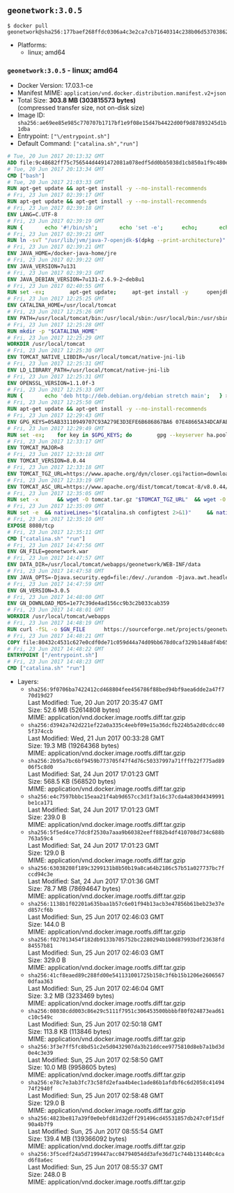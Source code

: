 ## `geonetwork:3.0.5`

```console
$ docker pull geonetwork@sha256:177baef268ffdc0306a4c3e2ca7cb71640314c238b06d537038629b950d565e3
```

-	Platforms:
	-	linux; amd64

### `geonetwork:3.0.5` - linux; amd64

-	Docker Version: 17.03.1-ce
-	Manifest MIME: `application/vnd.docker.distribution.manifest.v2+json`
-	Total Size: **303.8 MB (303815573 bytes)**  
	(compressed transfer size, not on-disk size)
-	Image ID: `sha256:ae69ee85e985c770707b1717bf1e9f08e15d47b4422d00f9d87893245d1b1dba`
-	Entrypoint: `["\/entrypoint.sh"]`
-	Default Command: `["catalina.sh","run"]`

```dockerfile
# Tue, 20 Jun 2017 20:13:32 GMT
ADD file:9c48682ff75c756544d4491472081a078edf5dd0bb5038d1cb850a1f9c480e3e in / 
# Tue, 20 Jun 2017 20:13:34 GMT
CMD ["bash"]
# Tue, 20 Jun 2017 21:03:33 GMT
RUN apt-get update && apt-get install -y --no-install-recommends 		ca-certificates 		curl 		wget 	&& rm -rf /var/lib/apt/lists/*
# Fri, 23 Jun 2017 02:39:17 GMT
RUN apt-get update && apt-get install -y --no-install-recommends 		bzip2 		unzip 		xz-utils 	&& rm -rf /var/lib/apt/lists/*
# Fri, 23 Jun 2017 02:39:18 GMT
ENV LANG=C.UTF-8
# Fri, 23 Jun 2017 02:39:19 GMT
RUN { 		echo '#!/bin/sh'; 		echo 'set -e'; 		echo; 		echo 'dirname "$(dirname "$(readlink -f "$(which javac || which java)")")"'; 	} > /usr/local/bin/docker-java-home 	&& chmod +x /usr/local/bin/docker-java-home
# Fri, 23 Jun 2017 02:39:21 GMT
RUN ln -svT "/usr/lib/jvm/java-7-openjdk-$(dpkg --print-architecture)" /docker-java-home
# Fri, 23 Jun 2017 02:39:21 GMT
ENV JAVA_HOME=/docker-java-home/jre
# Fri, 23 Jun 2017 02:39:22 GMT
ENV JAVA_VERSION=7u131
# Fri, 23 Jun 2017 02:39:23 GMT
ENV JAVA_DEBIAN_VERSION=7u131-2.6.9-2~deb8u1
# Fri, 23 Jun 2017 02:40:55 GMT
RUN set -ex; 		apt-get update; 	apt-get install -y 		openjdk-7-jre-headless="$JAVA_DEBIAN_VERSION" 	; 	rm -rf /var/lib/apt/lists/*; 		[ "$(readlink -f "$JAVA_HOME")" = "$(docker-java-home)" ]; 		update-alternatives --get-selections | awk -v home="$(readlink -f "$JAVA_HOME")" 'index($3, home) == 1 { $2 = "manual"; print | "update-alternatives --set-selections" }'; 	update-alternatives --query java | grep -q 'Status: manual'
# Fri, 23 Jun 2017 12:25:25 GMT
ENV CATALINA_HOME=/usr/local/tomcat
# Fri, 23 Jun 2017 12:25:26 GMT
ENV PATH=/usr/local/tomcat/bin:/usr/local/sbin:/usr/local/bin:/usr/sbin:/usr/bin:/sbin:/bin
# Fri, 23 Jun 2017 12:25:28 GMT
RUN mkdir -p "$CATALINA_HOME"
# Fri, 23 Jun 2017 12:25:29 GMT
WORKDIR /usr/local/tomcat
# Fri, 23 Jun 2017 12:25:30 GMT
ENV TOMCAT_NATIVE_LIBDIR=/usr/local/tomcat/native-jni-lib
# Fri, 23 Jun 2017 12:25:31 GMT
ENV LD_LIBRARY_PATH=/usr/local/tomcat/native-jni-lib
# Fri, 23 Jun 2017 12:25:31 GMT
ENV OPENSSL_VERSION=1.1.0f-3
# Fri, 23 Jun 2017 12:25:33 GMT
RUN { 		echo 'deb http://deb.debian.org/debian stretch main'; 	} > /etc/apt/sources.list.d/stretch.list 	&& { 		echo 'Package: *'; 		echo 'Pin: release n=stretch'; 		echo 'Pin-Priority: -10'; 		echo; 		echo 'Package: openssl libssl*'; 		echo "Pin: version $OPENSSL_VERSION"; 		echo 'Pin-Priority: 990'; 	} > /etc/apt/preferences.d/stretch-openssl
# Fri, 23 Jun 2017 12:25:50 GMT
RUN apt-get update && apt-get install -y --no-install-recommends 		libapr1 		openssl="$OPENSSL_VERSION" 	&& rm -rf /var/lib/apt/lists/*
# Fri, 23 Jun 2017 12:29:43 GMT
ENV GPG_KEYS=05AB33110949707C93A279E3D3EFE6B686867BA6 07E48665A34DCAFAE522E5E6266191C37C037D42 47309207D818FFD8DCD3F83F1931D684307A10A5 541FBE7D8F78B25E055DDEE13C370389288584E7 61B832AC2F1C5A90F0F9B00A1C506407564C17A3 713DA88BE50911535FE716F5208B0AB1D63011C7 79F7026C690BAA50B92CD8B66A3AD3F4F22C4FED 9BA44C2621385CB966EBA586F72C284D731FABEE A27677289986DB50844682F8ACB77FC2E86E29AC A9C5DF4D22E99998D9875A5110C01C5A2F6059E7 DCFD35E0BF8CA7344752DE8B6FB21E8933C60243 F3A04C595DB5B6A5F1ECA43E3B7BBB100D811BBE F7DA48BB64BCB84ECBA7EE6935CD23C10D498E23
# Fri, 23 Jun 2017 12:29:49 GMT
RUN set -ex; 	for key in $GPG_KEYS; do 		gpg --keyserver ha.pool.sks-keyservers.net --recv-keys "$key"; 	done
# Fri, 23 Jun 2017 12:33:17 GMT
ENV TOMCAT_MAJOR=8
# Fri, 23 Jun 2017 12:33:18 GMT
ENV TOMCAT_VERSION=8.0.44
# Fri, 23 Jun 2017 12:33:18 GMT
ENV TOMCAT_TGZ_URL=https://www.apache.org/dyn/closer.cgi?action=download&filename=tomcat/tomcat-8/v8.0.44/bin/apache-tomcat-8.0.44.tar.gz
# Fri, 23 Jun 2017 12:33:19 GMT
ENV TOMCAT_ASC_URL=https://www.apache.org/dist/tomcat/tomcat-8/v8.0.44/bin/apache-tomcat-8.0.44.tar.gz.asc
# Fri, 23 Jun 2017 12:35:05 GMT
RUN set -x 		&& wget -O tomcat.tar.gz "$TOMCAT_TGZ_URL" 	&& wget -O tomcat.tar.gz.asc "$TOMCAT_ASC_URL" 	&& gpg --batch --verify tomcat.tar.gz.asc tomcat.tar.gz 	&& tar -xvf tomcat.tar.gz --strip-components=1 	&& rm bin/*.bat 	&& rm tomcat.tar.gz* 		&& nativeBuildDir="$(mktemp -d)" 	&& tar -xvf bin/tomcat-native.tar.gz -C "$nativeBuildDir" --strip-components=1 	&& nativeBuildDeps=" 		dpkg-dev 		gcc 		libapr1-dev 		libssl-dev 		make 		openjdk-${JAVA_VERSION%%[-~bu]*}-jdk=$JAVA_DEBIAN_VERSION 	" 	&& apt-get update && apt-get install -y --no-install-recommends $nativeBuildDeps && rm -rf /var/lib/apt/lists/* 	&& ( 		export CATALINA_HOME="$PWD" 		&& cd "$nativeBuildDir/native" 		&& gnuArch="$(dpkg-architecture --query DEB_BUILD_GNU_TYPE)" 		&& ./configure 			--build="$gnuArch" 			--libdir="$TOMCAT_NATIVE_LIBDIR" 			--prefix="$CATALINA_HOME" 			--with-apr="$(which apr-1-config)" 			--with-java-home="$(docker-java-home)" 			--with-ssl=yes 		&& make -j "$(nproc)" 		&& make install 	) 	&& apt-get purge -y --auto-remove $nativeBuildDeps 	&& rm -rf "$nativeBuildDir" 	&& rm bin/tomcat-native.tar.gz
# Fri, 23 Jun 2017 12:35:09 GMT
RUN set -e 	&& nativeLines="$(catalina.sh configtest 2>&1)" 	&& nativeLines="$(echo "$nativeLines" | grep 'Apache Tomcat Native')" 	&& nativeLines="$(echo "$nativeLines" | sort -u)" 	&& if ! echo "$nativeLines" | grep 'INFO: Loaded APR based Apache Tomcat Native library' >&2; then 		echo >&2 "$nativeLines"; 		exit 1; 	fi
# Fri, 23 Jun 2017 12:35:10 GMT
EXPOSE 8080/tcp
# Fri, 23 Jun 2017 12:35:11 GMT
CMD ["catalina.sh" "run"]
# Fri, 23 Jun 2017 14:47:56 GMT
ENV GN_FILE=geonetwork.war
# Fri, 23 Jun 2017 14:47:57 GMT
ENV DATA_DIR=/usr/local/tomcat/webapps/geonetwork/WEB-INF/data
# Fri, 23 Jun 2017 14:47:58 GMT
ENV JAVA_OPTS=-Djava.security.egd=file:/dev/./urandom -Djava.awt.headless=true -Xmx512M -Xss2M -XX:MaxPermSize=512m -XX:+UseConcMarkSweepGC
# Fri, 23 Jun 2017 14:47:59 GMT
ENV GN_VERSION=3.0.5
# Fri, 23 Jun 2017 14:48:00 GMT
ENV GN_DOWNLOAD_MD5=1e77c39de4ad156cc9b3c2b033cab359
# Fri, 23 Jun 2017 14:48:01 GMT
WORKDIR /usr/local/tomcat/webapps
# Fri, 23 Jun 2017 14:48:19 GMT
RUN curl -fSL -o $GN_FILE      https://sourceforge.net/projects/geonetwork/files/GeoNetwork_opensource/v${GN_VERSION}/geonetwork.war/download &&      echo "$GN_DOWNLOAD_MD5 *$GN_FILE" | md5sum -c &&      mkdir -p geonetwork &&      unzip -e $GN_FILE -d geonetwork &&      rm $GN_FILE
# Fri, 23 Jun 2017 14:48:21 GMT
COPY file:80432c4531c627e0cdf0de71c059d44a74d09bb678d0caf329b148a8f4b65fb9 in /entrypoint.sh 
# Fri, 23 Jun 2017 14:48:22 GMT
ENTRYPOINT ["/entrypoint.sh"]
# Fri, 23 Jun 2017 14:48:23 GMT
CMD ["catalina.sh" "run"]
```

-	Layers:
	-	`sha256:9f0706ba7422412cd468804fee456786f88bed94bf9aea6dde2a47f770d19d27`  
		Last Modified: Tue, 20 Jun 2017 20:35:47 GMT  
		Size: 52.6 MB (52614808 bytes)  
		MIME: application/vnd.docker.image.rootfs.diff.tar.gzip
	-	`sha256:d3942a742d221ef22a0a335c4eebf09e15a36dcfb224b5a2d0cdcc405f374ccb`  
		Last Modified: Wed, 21 Jun 2017 00:33:28 GMT  
		Size: 19.3 MB (19264368 bytes)  
		MIME: application/vnd.docker.image.rootfs.diff.tar.gzip
	-	`sha256:2b95a7bc6bf9459b773705f47f4d76c50337997a71fffb22f775ad8906f5c8d0`  
		Last Modified: Sat, 24 Jun 2017 17:01:23 GMT  
		Size: 568.5 KB (568520 bytes)  
		MIME: application/vnd.docker.image.rootfs.diff.tar.gzip
	-	`sha256:e4c7597bbbc15eaa21f4ab9d657cc3d1f3a16c37cda4a830d4349991be1ca171`  
		Last Modified: Sat, 24 Jun 2017 17:01:23 GMT  
		Size: 239.0 B  
		MIME: application/vnd.docker.image.rootfs.diff.tar.gzip
	-	`sha256:5f5ed4ce77dc8f2530a7aaa9b60382eeff882b4df410708d734c688b763a59c4`  
		Last Modified: Sat, 24 Jun 2017 17:01:23 GMT  
		Size: 129.0 B  
		MIME: application/vnd.docker.image.rootfs.diff.tar.gzip
	-	`sha256:63038208f189c3299131b8b50b19a8ca64b2186c57b51a027737bc7fccd94c3e`  
		Last Modified: Sat, 24 Jun 2017 17:01:36 GMT  
		Size: 78.7 MB (78694647 bytes)  
		MIME: application/vnd.docker.image.rootfs.diff.tar.gzip
	-	`sha256:1138b1f02201a635baa1b57c6e01f94b13acb3e47856b61beb23e37ed857cf6b`  
		Last Modified: Sun, 25 Jun 2017 02:46:03 GMT  
		Size: 144.0 B  
		MIME: application/vnd.docker.image.rootfs.diff.tar.gzip
	-	`sha256:f027013454f182db9133b705752bc2280294b1b0d87993bdf23638fd84557b81`  
		Last Modified: Sun, 25 Jun 2017 02:46:03 GMT  
		Size: 329.0 B  
		MIME: application/vnd.docker.image.rootfs.diff.tar.gzip
	-	`sha256:41cf8eaed89c288fd00e541131001725b158c3f6b15b1206e26065670dfaa363`  
		Last Modified: Sun, 25 Jun 2017 02:46:04 GMT  
		Size: 3.2 MB (3233469 bytes)  
		MIME: application/vnd.docker.image.rootfs.diff.tar.gzip
	-	`sha256:08038cdd003c86e29c5111f7951c306453500bbbbf80f024873ead61c10c549c`  
		Last Modified: Sun, 25 Jun 2017 02:50:18 GMT  
		Size: 113.8 KB (113846 bytes)  
		MIME: application/vnd.docker.image.rootfs.diff.tar.gzip
	-	`sha256:3f3e7ff5fc8bd51c2e5d0432907da3b21ddcee9775810d8eb7a1bd3d0e4c3e39`  
		Last Modified: Sun, 25 Jun 2017 02:58:50 GMT  
		Size: 10.0 MB (9958605 bytes)  
		MIME: application/vnd.docker.image.rootfs.diff.tar.gzip
	-	`sha256:e78c7e3ab3fc73c58fd2efaa4b4ec1ade86b1afdbf6c6d2058c4149474f2940f`  
		Last Modified: Sun, 25 Jun 2017 02:58:48 GMT  
		Size: 129.0 B  
		MIME: application/vnd.docker.image.rootfs.diff.tar.gzip
	-	`sha256:4823be817a39f0e0ebfd81d32dff291496cd45531857db247c0f15df90a4b7f9`  
		Last Modified: Sun, 25 Jun 2017 08:55:54 GMT  
		Size: 139.4 MB (139366092 bytes)  
		MIME: application/vnd.docker.image.rootfs.diff.tar.gzip
	-	`sha256:3f5cedf24a5d7199447acc04794054dd3afe36d71c744b131440c4cad6f8a6ec`  
		Last Modified: Sun, 25 Jun 2017 08:55:37 GMT  
		Size: 248.0 B  
		MIME: application/vnd.docker.image.rootfs.diff.tar.gzip
